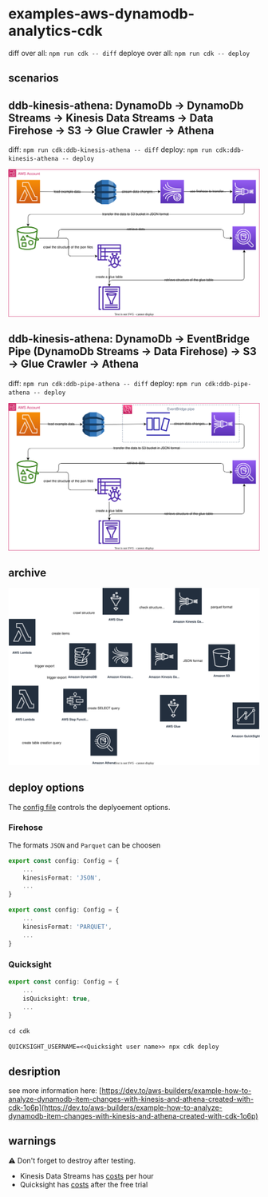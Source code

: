 # examples-aws-dynamodb-analytics-cdk

diff over all: `npm run cdk -- diff`
deploye over all: `npm run cdk -- deploy`

## scenarios

## ddb-kinesis-athena: DynamoDb -> DynamoDb Streams -> Kinesis Data Streams -> Data Firehose -> S3 -> Glue Crawler -> Athena

diff: `npm run cdk:ddb-kinesis-athena -- diff`
deploy: `npm run cdk:ddb-kinesis-athena -- deploy`

![ddb-kinesis-athena architecture](./diagrams/ddb-kinesis-athena.drawio.svg)

## ddb-kinesis-athena: DynamoDb -> EventBridge Pipe (DynamoDb Streams -> Data Firehose) -> S3 -> Glue Crawler -> Athena

diff: `npm run cdk:ddb-pipe-athena -- diff`
deploy: `npm run cdk:ddb-pipe-athena -- deploy`

![ddb-pipe-athena architecture](./diagrams/ddb-pipe-athena.drawio.svg)

## archive

![overview](./diagrams/overview.drawio.svg)

## deploy options

The [config file](./cdk/bin/config.ts) controls the deplyoement options.

### Firehose

The formats `JSON` and `Parquet` can be choosen

```typescript
export const config: Config = {
    ...
    kinesisFormat: 'JSON',
    ...
}
```

```typescript
export const config: Config = {
    ...
    kinesisFormat: 'PARQUET',
    ...
}
```

### Quicksight

```typescript
export const config: Config = {
    ...
    isQuicksight: true,
    ...
}
```

`cd cdk`

`QUICKSIGHT_USERNAME=<<Quicksight user name>> npx cdk deploy`

## desription

see more information here: [https://dev.to/aws-builders/example-how-to-analyze-dynamodb-item-changes-with-kinesis-and-athena-created-with-cdk-1o6p](https://dev.to/aws-builders/example-how-to-analyze-dynamodb-item-changes-with-kinesis-and-athena-created-with-cdk-1o6p)

## warnings

:warning: Don't forget to destroy after testing.

- Kinesis Data Streams has [costs](https://aws.amazon.com/kinesis/data-streams/pricing/) per hour
- Quicksight has [costs](https://aws.amazon.com/quicksight/pricing/) after the free trial
